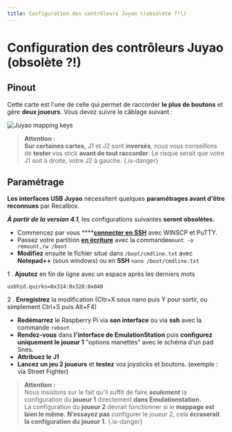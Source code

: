 ```yaml
---
title: Configuration des contrôleurs Juyao \(obsolète ?!\)
---
```


# Configuration des contrôleurs Juyao \(obsolète ?!\)

## Pinout <a id="pinout"></a>

Cette carte est l'une de celle qui permet de raccorder **le plus de boutons** et gère **deux joueurs**. Vous devez suivre le câblage suivant : ​

![Juyao mapping keys](http://image.dhgate.com/0x0/f2/albu/g2/M00/F2/A5/rBVaGlZhCQWAUlMrAAD1xDQpwYk580.jpg)


>**Attention :  
>Sur certaines cartes,** J1 et J2 sont i**nversés**, nous vous conseillons de **tester** vos stick **avant de tout raccorder**. Le risque serait que votre J1 soit à droite, votre J2 à gauche.
{.is-danger}

## Paramétrage <a id="parametrage"></a>

**Les interfaces USB Juyao** nécessitent quelques **paramétrages avant d'être reconnues** par Recalbox.

_**À partir de la version 4.1**,_ les configurations suivantes **seront obsolètes.**

* Commencez par vous ****[**connecter en SSH**](/fr/tutoriels/systeme/acces/acces-reseau-via-winscp) avec WINSCP et PuTTY.
* Passez votre partition [**en écriture**](/fr/tutoriels/systeme/acces/acceder-a-une-partition-en-ecriture) avec la commande`mount -o remount,rw /boot`  
* **Modifiez** ensuite le fichier situé dans `/boot/cmdline.txt` avec **Notepad++** \(sous windows\) ou en **SSH** `nano /boot/cmdline.txt`

1 . **Ajoutez** en fin de ligne avec un espace après les derniers mots

`usbhid.quirks=0x314:0x328:0x040`

2 . **Enregistrez** la modification \(Cltr+X sous nano puis Y pour sortir, ou simplement Ctrl+S puis Alt+F4\)

* **Redémarrez** le Raspberry Pi via **son interface** ou via **ssh** avec la commande `reboot`   
* **Rendez-vous** dans **l'interface de EmulationStation** puis **configurez uniquement le joueur 1** "options manettes" avec le schéma d'un pad Snes. 
* **Attribuez le J1** 
* **Lancez un jeu 2 joueurs** et **testez** vos joysticks et boutons. \(exemple : via Street Fighter\)


>**Attention :**  
>Nous insistons sur le fait qu'il suffit de faire _**seulement**_ la configuration du **joueur 1** directement **dans Emulationstation.**  
>La configuration du **joueur 2** devrait fonctionner si le **mappage est bien le même.** **N’essayez pas** configurer le joueur 2, cela **écraserait la configuration du joueur 1.**
{.is-danger}

